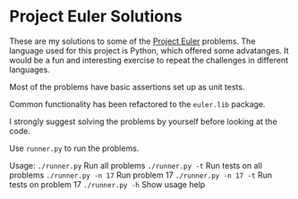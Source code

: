 Project Euler Solutions 
=======================

These are my solutions to some of the [Project Euler](https://projecteuler.net) problems.
The language used for this project is Python, which offered some advatanges.
It would be a fun and interesting exercise to repeat the challenges in different languages.


Most of the problems have basic assertions set up as unit tests.

Common functionality has been refactored to the `euler.lib` package.


I strongly suggest solving the problems by yourself before looking at the code.


Use `runner.py` to run the problems.

Usage:
`./runner.py` Run all problems
`./runner.py -t` Run tests on all problems
`./runner.py -n 17` Run problem 17
`./runner.py -n 17 -t` Run tests on problem 17
`./runner.py -h` Show usage help